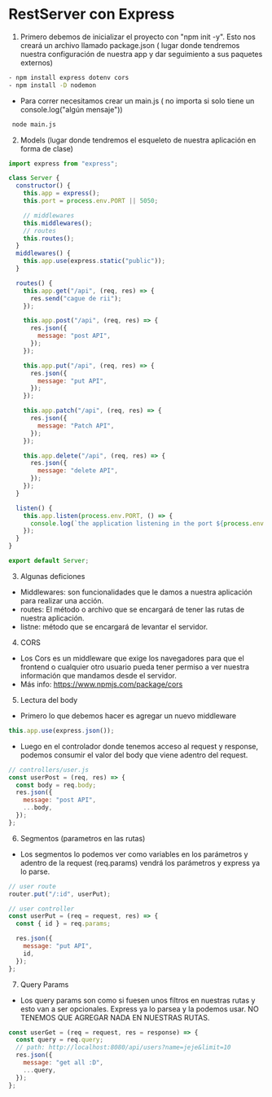 # RestServer con Express

1. Primero debemos de inicializar el proyecto con "npm init -y". Esto nos creará un archivo llamado package.json ( lugar donde tendremos nuestra configuración de nuestra app y dar seguimiento a sus paquetes externos)

```bash
- npm install express dotenv cors
- npm install -D nodemon
```

- Para correr necesitamos crear un main.js ( no importa si solo tiene un console.log("algún mensaje"))

```bash
 node main.js
```

2. Models (lugar donde tendremos el esqueleto de nuestra aplicación en forma de clase)

```js
import express from "express";

class Server {
  constructor() {
    this.app = express();
    this.port = process.env.PORT || 5050;

    // middlewares
    this.middlewares();
    // routes
    this.routes();
  }
  middlewares() {
    this.app.use(express.static("public"));
  }

  routes() {
    this.app.get("/api", (req, res) => {
      res.send("cague de rii");
    });

    this.app.post("/api", (req, res) => {
      res.json({
        message: "post API",
      });
    });

    this.app.put("/api", (req, res) => {
      res.json({
        message: "put API",
      });
    });

    this.app.patch("/api", (req, res) => {
      res.json({
        message: "Patch API",
      });
    });

    this.app.delete("/api", (req, res) => {
      res.json({
        message: "delete API",
      });
    });
  }

  listen() {
    this.app.listen(process.env.PORT, () => {
      console.log(`the application listening in the port ${process.env.PORT}`);
    });
  }
}

export default Server;
```

3. Algunas deficiones

- Middlewares: son funcionalidades que le damos a nuestra aplicación para realizar una acción.
- routes: El método o archivo que se encargará de tener las rutas de nuestra aplicación.
- listne: método que se encargará de levantar el servidor.

4. CORS

- Los Cors es un middleware que exige los navegadores para que el frontend o cualquier otro usuario pueda tener permiso a ver nuestra información que mandamos desde el servidor.
- Más info: https://www.npmjs.com/package/cors

5. Lectura del body

- Primero lo que debemos hacer es agregar un nuevo middleware

```js
this.app.use(express.json());
```

- Luego en el controlador donde tenemos acceso al request y response, podemos consumir el valor del body que viene adentro del request.

```js
// controllers/user.js
const userPost = (req, res) => {
  const body = req.body;
  res.json({
    message: "post API",
    ...body,
  });
};
```

6. Segmentos (parametros en las rutas)

- Los segmentos lo podemos ver como variables en los parámetros y adentro de la request (req.params) vendrá los parámetros y express ya lo parse.

```js
// user route
router.put("/:id", userPut);

// user controller
const userPut = (req = request, res) => {
  const { id } = req.params;

  res.json({
    message: "put API",
    id,
  });
};
```

7. Query Params

- Los query params son como si fuesen unos filtros en nuestras rutas y esto van a ser opcionales. Express ya lo parsea y la podemos usar. NO TENEMOS QUE AGREGAR NADA EN NUESTRAS RUTAS.

```js
const userGet = (req = request, res = response) => {
  const query = req.query;
  // path: http://localhost:8080/api/users?name=jeje&limit=10
  res.json({
    message: "get all :D",
    ...query,
  });
};
```
